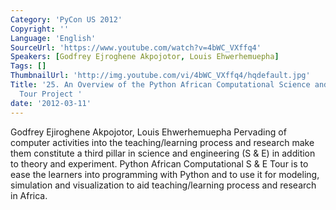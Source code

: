 ```yaml
---
Category: 'PyCon US 2012'
Copyright: ''
Language: 'English'
SourceUrl: 'https://www.youtube.com/watch?v=4bWC_VXffq4'
Speakers: [Godfrey Ejroghene Akpojotor, Louis Ehwerhemuepha]
Tags: []
ThumbnailUrl: 'http://img.youtube.com/vi/4bWC_VXffq4/hqdefault.jpg'
Title: '25. An Overview of the Python African Computational Science and Engineering
  Tour Project '
date: '2012-03-11'
---
```

Godfrey Ejiroghene Akpojotor, Louis Ehwerhemuepha Pervading of computer
activities into the teaching/learning process and research make them
constitute a third pillar in science and engineering (S & E) in addition to
theory and experiment. Python African Computational S & E Tour is to ease the
learners into programming with Python and to use it for modeling, simulation
and visualization to aid teaching/learning process and research in Africa.
